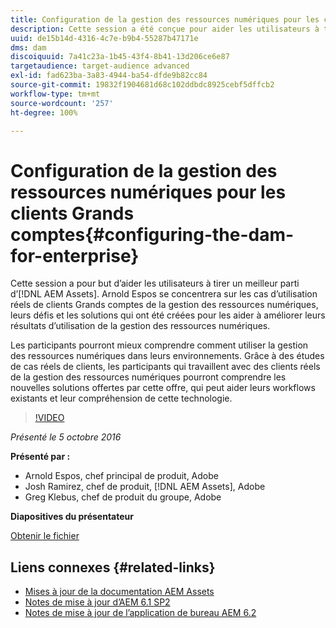 ```yaml
---
title: Configuration de la gestion des ressources numériques pour les clients Grands comptes
description: Cette session a été conçue pour aider les utilisateurs à tirer un meilleur parti d’AEM Assets. Arnold Espos se concentrera sur les cas d’utilisation réels de clients Grands comptes de la gestion des ressources numériques, leurs défis et les solutions qui ont été créées pour les aider à améliorer leurs résultats d’utilisation de la gestion des ressources numériques.   Les participants pourront mieux comprendre comment utiliser la gestion des ressources numériques dans leurs environnements. Grâce à des études de cas réels de clients, les participants qui travaillent avec des clients réels de la gestion des ressources numériques pourront comprendre les nouvelles solutions offertes par cette offre, qui peut aider leurs workflows existants et leur compréhension de cette technologie.
uuid: de15b14d-4316-4c7e-b9b4-55287b47171e
dms: dam
discoiquuid: 7a41c23a-1b45-43f4-8b41-13d206ce6e87
targetaudience: target-audience advanced
exl-id: fad623ba-3a83-4944-ba54-dfde9b82cc84
source-git-commit: 19832f1904681d68c102ddbdc8925cebf5dffcb2
workflow-type: tm+mt
source-wordcount: '257'
ht-degree: 100%

---
```


# Configuration de la gestion des ressources numériques pour les clients Grands comptes{#configuring-the-dam-for-enterprise}

Cette session a pour but d’aider les utilisateurs à tirer un meilleur parti d’[!DNL AEM Assets]. Arnold Espos se concentrera sur les cas d’utilisation réels de clients Grands comptes de la gestion des ressources numériques, leurs défis et les solutions qui ont été créées pour les aider à améliorer leurs résultats d’utilisation de la gestion des ressources numériques.

Les participants pourront mieux comprendre comment utiliser la gestion des ressources numériques dans leurs environnements. Grâce à des études de cas réels de clients, les participants qui travaillent avec des clients réels de la gestion des ressources numériques pourront comprendre les nouvelles solutions offertes par cette offre, qui peut aider leurs workflows existants et leur compréhension de cette technologie.

>[!VIDEO](https://video.tv.adobe.com/v/19298/?quality=9)

*Présenté le 5 octobre 2016*

**Présenté par :**

* Arnold Espos, chef principal de produit, Adobe
* Josh Ramirez, chef de produit, [!DNL AEM Assets], Adobe
* Greg Klebus, chef de produit du groupe, Adobe

**Diapositives du présentateur**

[Obtenir le fichier](assets/assets-webinar-oct5final.pdf)

## Liens connexes {#related-links}

* [Mises à jour de la documentation AEM Assets](https://docs.adobe.com/content/docs/fr/aem/recent-documentation-updates.html)
* [Notes de mise à jour d’AEM 6.1 SP2](https://docs.adobe.com/docs/fr/aem/6-1/release-notes-sp2.html)
* [Notes de mise à jour de l’application de bureau AEM 6.2](https://docs.adobe.com/docs/en/aem/6-2/desktop-app-release-notes.html)